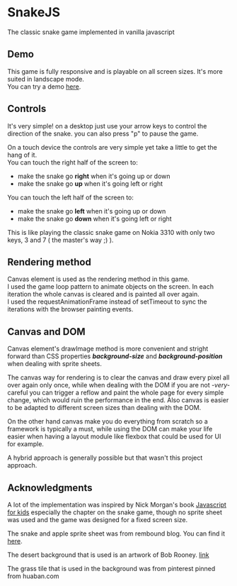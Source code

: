 # SnakeJS
The classic snake game implemented in vanilla javascript

## Demo
This game is fully responsive and is playable on all screen sizes. It's more suited in landscape mode.  
You can try a demo [here](http://mohammadelbanna.github.io/SnakeJS/).

## Controls
It's very simple! on a desktop just use your arrow keys to control the direction of the snake. you can also press "p" to 
pause the game.

On a touch device the controls are very simple yet take a little to get the hang of it.  
You can touch the right half of the screen to:
* make the snake go **right** when it's going up or down
* make the snake go **up** when it's going left or right

You can touch the left half of the screen to: 
* make the snake go **left** when it's going up or down
* make the snake go **down** when it's going left or right

This is like playing the classic snake game on Nokia 3310 with only two keys, 3 and 7 ( the master's way ;) ).


## Rendering method
Canvas element is used as the rendering method in this game.  
I used the game loop pattern to animate objects on the screen. In each iteration the whole canvas is cleared and is
painted all over again.  
I used the requestAnimationFrame instead of setTimeout to sync the iterations with the browser painting events.

## Canvas and DOM
Canvas element's drawImage method is more convenient and stright forward than CSS 
properties _**background-size**_ and _**background-position**_
when dealing with sprite sheets.  

The canvas way for rendering is to clear the canvas and draw every pixel all over again only once, while when dealing with the DOM 
if you are not _-very-_ careful you can trigger a reflow and paint the whole page for every simple change, which would 
ruin the performance in the end. Also canvas is easier to be adapted to different screen sizes than dealing with the DOM.

On the other hand canvas make you do everything from scratch so a framework is typically a must, while using the DOM can make 
your life easier when having a layout module like flexbox that could be used for UI for example.  

A hybrid approach is generally possible but that wasn't this project approach.

## Acknowledgments
A lot of the implementation was inspired by Nick Morgan's book [Javascript for kids](http://www.amazon.com/JavaScript-Kids-Playful-Introduction-Programming/dp/1593274084) 
especially the chapter on the snake game, though no sprite sheet was used and the game was designed for a fixed screen size.

The snake and apple sprite sheet was from rembound blog. You can find it [here](http://rembound.com/files/creating-a-snake-game-tutorial-with-html5/snake-graphics.png).

The desert background that is used is an artwork of Bob Rooney. [link](http://www.wetcanvas.com/forums/showthread.php?t=326813)

The grass tile that is used in the background was from pinterest pinned from huaban.com
